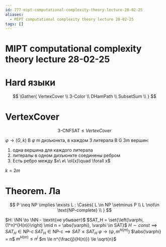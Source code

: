 ```yaml
---
id: 777-mipt-computational-complexity-theory-lecture-28-02-25
aliases:
  - MIPT computational complexity theory lecture 28-02-25
tags: []
---
```


# MIPT computational complexity theory lecture 28-02-25

# Hard языки

$$
\Gather{
VertexCover \\
3-Color \\
DHamPath \\
SubsetSum \\
}
$$

# VertexCover

$$
\text{3-CNFSAT} \le VertexCover
$$

$\varphi \to (G,k)$
В $\varphi$ m дизъюнкта, в каждом 3 литерала
В G 3m вершин:

1. одна вершина для каждого литерала
2. литералы в одном дизъюнкте соединены ребром
3. Есть ребро между $x\ и\ \ol{x}\quad \forall x$

$k = 2m$

# Theorem. Ла

$$
P \neq NP \implies \exists L : \Cases{
L \in NP \setminus P \\
L \not\in \text{NP-complete} \\
}
$$

$H: \NN \to \NN - \textit{не убывает}$
$SAT_H = \set{\left(\varphi, (1^n)^{H(n)}\right) \mid n = \abs{\varphi}, \varphi \in SAT}$
$H \sim const \implies SAT_H \in \text{NP-c}$
$SAT_H \in \text{NP-c} \implies SAT \le SAT_H$
$\varphi \to (\psi, m^{H(m)})$
$\abs{\varphi} = n$
$m^{H(m)} \le n^j$ 
$m \le n^{\frac{j}{H(n)}} \le \sqrt{n}$
